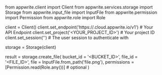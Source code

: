 from appwrite.client import Client
from appwrite.services.storage import Storage
from appwrite.input_file import InputFile
from appwrite.permission import Permission
from appwrite.role import Role

client = Client()
client.set_endpoint('https://<REGION>.cloud.appwrite.io/v1') # Your API Endpoint
client.set_project('<YOUR_PROJECT_ID>') # Your project ID
client.set_session('') # The user session to authenticate with

storage = Storage(client)

result = storage.create_file(
    bucket_id = '<BUCKET_ID>',
    file_id = '<FILE_ID>',
    file = InputFile.from_path('file.png'),
    permissions = [Permission.read(Role.any())] # optional
)
